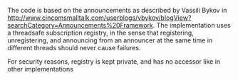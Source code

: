 The code is based on the announcements as described by Vassili Bykov in <http://www.cincomsmalltalk.com/userblogs/vbykov/blogView?searchCategory=Announcements%20Framework>. The implementation uses a threadsafe subscription registry, in the sense that registering, unregistering, and announcing from an announcer at the same time in different threads should never cause failures.

For security reasons, registry is kept private, and has no accessor like in other implementations